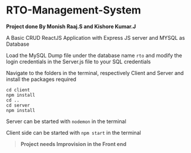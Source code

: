 # RTO-Management-System
 
**__Project done By Monish Raaj.S and Kishore Kumar.J__**

A Basic CRUD ReactJS Application with Express JS server and MYSQL as Database

Load the MySQL Dump file under the database name ```rto``` and modify the login credentials in the Server.js file to your SQL credentials

Navigate to the folders in the terminal, respectively Client and Server and install the packages required
```
cd client
npm install 
cd ..
cd server 
npm install
```

Server can be started with ```nodemon``` in the terminal

Client side can be started with ```npm start``` in the terminal

>**Project needs Improvision in the Front end**